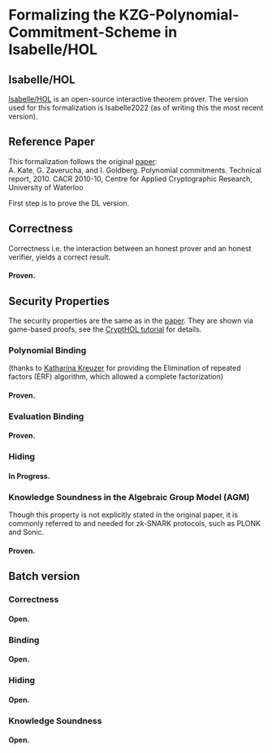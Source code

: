# Formalizing the KZG-Polynomial-Commitment-Scheme in Isabelle/HOL

## Isabelle/HOL
[Isabelle/HOL](https://isabelle.in.tum.de/) is an open-source interactive theorem prover. The version used for this formalization is Isabelle2022 (as of writing this the most recent version).

## Reference Paper
This formalization follows the original [paper](https://cacr.uwaterloo.ca/techreports/2010/cacr2010-10.pdf):  
A. Kate, G. Zaverucha, and I. Goldberg. Polynomial commitments. Technical report, 2010. CACR 2010-10, Centre for Applied Cryptographic Research, University
of Waterloo 

First step is to prove the DL version.


## Correctness
Correctness i.e. the interaction between an honest prover and an honest verifier, yields a correct result.
#### Proven.

## Security Properties
The security properties are the same as in the [paper](https://cacr.uwaterloo.ca/techreports/2010/cacr2010-10.pdf).
They are shown via game-based proofs, see the [CryptHOL tutorial](https://eprint.iacr.org/2018/941.pdf) for details.

### Polynomial Binding
(thanks to [Katharina Kreuzer](https://www21.in.tum.de/team/kreuzer/) for providing the Elimination of repeated factors (ERF) algorithm, which allowed a complete factorization)

#### Proven.

### Evaluation Binding
#### Proven.

### Hiding
#### In Progress.

### Knowledge Soundness in the Algebraic Group Model (AGM)
Though this property is not explicitly stated in the original paper, it is commonly referred to and needed for zk-SNARK protocols, such as PLONK and Sonic.
#### Proven.

## Batch version

### Correctness

#### Open.

### Binding

#### Open.

### Hiding 

#### Open. 

### Knowledge Soundness

#### Open.


